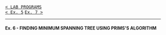 [<kbd>< LAB PROGRAMS</kbd>](../README.md#lab-programs)  
[<kbd>< Ex. 5</kbd>](../lab_programs/e5.md)
[<kbd> Ex. 7 ></kbd>](../lab_programs/e7.md)

---

#### Ex. 6 - FINDING MINIMUM SPANNING TREE USING PRIMS'S ALGORITHM

